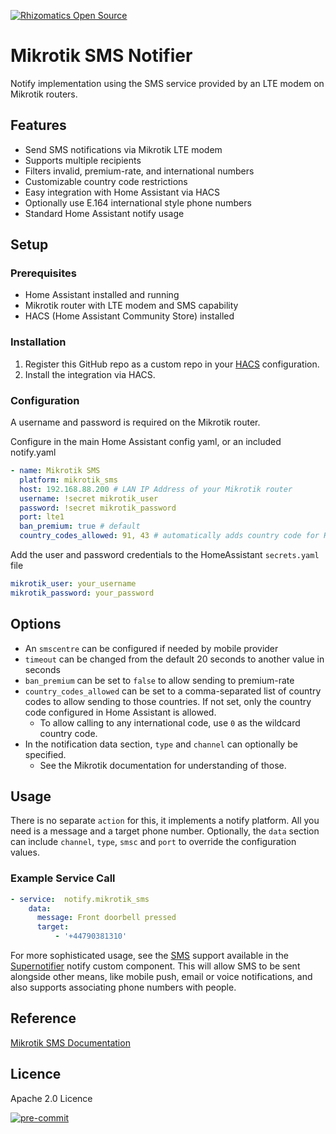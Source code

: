 [![Rhizomatics Open Source](https://avatars.githubusercontent.com/u/162821163?s=96&v=4)](https://github.com/rhizomatics)

# Mikrotik SMS Notifier

Notify implementation using the SMS service provided by an LTE modem on Mikrotik routers.

## Features

- Send SMS notifications via Mikrotik LTE modem
- Supports multiple recipients
- Filters invalid, premium-rate, and international numbers
- Customizable country code restrictions
- Easy integration with Home Assistant via HACS
- Optionally use E.164 international style phone numbers
- Standard Home Assistant notify usage

## Setup

### Prerequisites

- Home Assistant installed and running
- Mikrotik router with LTE modem and SMS capability
- HACS (Home Assistant Community Store) installed

### Installation

1. Register this GitHub repo as a custom repo
in your [HACS]( https://hacs.xyz) configuration.
2. Install the integration via HACS.

### Configuration

A username and password is required on the Mikrotik router.

Configure in the main Home Assistant config yaml, or an included notify.yaml

```yaml
- name: Mikrotik SMS
  platform: mikrotik_sms
  host: 192.168.88.200 # LAN IP Address of your Mikrotik router
  username: !secret mikrotik_user
  password: !secret mikrotik_password
  port: lte1
  ban_premium: true # default
  country_codes_allowed: 91, 43 # automatically adds country code for Home Assistant configured region
```

Add the user and password credentials to the HomeAssistant `secrets.yaml` file

```yaml
mikrotik_user: your_username
mikrotik_password: your_password
```

## Options

- An `smscentre` can be configured if needed by mobile provider
- `timeout` can be changed from the default 20 seconds to another value in seconds
- `ban_premium` can be set to `false` to allow sending to premium-rate
- `country_codes_allowed` can be set to a comma-separated list of country codes to allow sending to those countries. If not set, only the country code configured in Home Assistant is allowed.
  - To allow calling to any international code, use `0` as the wildcard country code.
- In the notification data section, `type` and `channel` can optionally be specified.
  - See the Mikrotik documentation for understanding of those.

## Usage

There is no separate `action` for this, it implements a notify platform. All you need is a message and a target phone number. Optionally, the `data` section can include `channel`, `type`, `smsc` and `port` to override the configuration values.

### Example Service Call

```yaml
- service:  notify.mikrotik_sms
    data:
      message: Front doorbell pressed
      target:
          - '+44790381310'
```

For more sophisticated usage, see the [SMS](https://jeyrb.github.io/hass_supernotify/#sms) support available in the [Supernotifier](https://jeyrb.github.io/hass_supernotify/) notify custom component. This will allow SMS to be sent alongside other means, like mobile push, email or voice notifications, and also supports associating phone numbers with people.

## Reference

[Mikrotik SMS Documentation](https://wiki.mikrotik.com/wiki/Manual:Tools/Sms)

## Licence

Apache 2.0 Licence

[![pre-commit](https://img.shields.io/badge/pre--commit-enabled-brightgreen?logo=pre-commit)](https://github.com/pre-commit/pre-commit)
